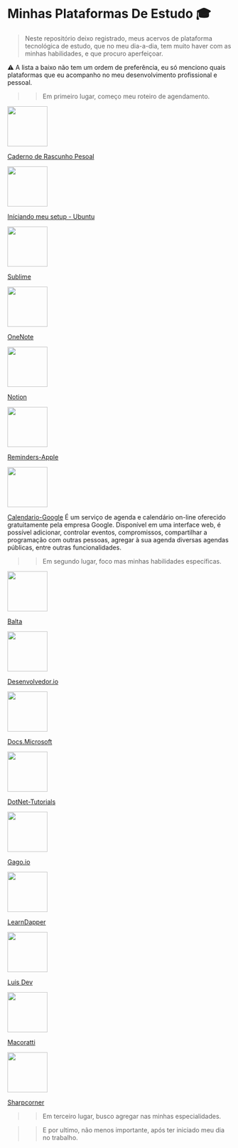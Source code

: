 # Minhas Plataformas De Estudo :mortar_board:

> Neste repositório deixo registrado, meus acervos de plataforma tecnológica de estudo, que no meu dia-a-dia, tem muito haver com as minhas habilidades, e que procuro aperfeiçoar.

:warning: A lista a baixo não tem um ordem de preferência, eu só menciono quais plataformas que eu acompanho no meu desenvolvimento profissional e pessoal.

>> Em primeiro lugar, começo meu roteiro de agendamento.

<img height="90" src=https://3.bp.blogspot.com/-lXMquOWPX08/UDQ5Azgx7cI/AAAAAAAAADI/EyMvsUyp0iQ/s400/caderno%2Bde%2Brascunho.jpeg />

[Caderno de Rascunho Pesoal]()

<img height="90" src=https://assets.ubuntu.com/v1/8dd99b80-ubuntu-logo14.png />

[Iníciando meu setup - Ubuntu](https://ubuntu.com/)

<img height="90" src=https://cdn.worldvectorlogo.com/logos/sublime-text.svg />

[Sublime](https://www.sublimetext.com/)

<img height="90" src=https://dtnetwork.com.br/wp-content/uploads/2017/07/onenote-logo01.jpg />

[OneNote](https://upload.wikimedia.org/wikipedia/commons/thumb/1/10/Microsoft_Office_OneNote_%282019%E2%80%93present%29.svg/2203px-Microsoft_Office_OneNote_%282019%E2%80%93present%29.svg.png)

<img height="90" src=https://upload.wikimedia.org/wikipedia/commons/4/45/Notion_app_logo.png />

[Notion](https://www.notion.so/)

<img height="90" src=https://support.apple.com/library/content/dam/edam/applecare/images/en_US/iOS/ios14-iphone-11-pro-ipad-pro-reminders-hero.jpg />

[Reminders-Apple](https://support.apple.com/en-us/HT205890)

<img height="90" src=https://beebom.com/wp-content/uploads/2020/10/New-Ggl-Calendar-icon-website.jpg />

[Calendario-Google](https://www.google.com/calendar/)
É um serviço de agenda e calendário on-line oferecido gratuitamente pela empresa Google. Disponível em uma interface web, é possível adicionar, controlar eventos, compromissos, compartilhar a programação com outras pessoas, agregar à sua agenda diversas agendas públicas, entre outras funcionalidades. 

>> Em segundo lugar, foco mas minhas habilidades específicas. 

<img height="90" src=https://d335luupugsy2.cloudfront.net/images%2Flanding_page%2F617411%2Fbalta.io.png />

[Balta](https://balta.io/)

<img height="90" src=https://desenvolvedor.io/images/home.png />

[Desenvolvedor.io](https://desenvolvedor.io/)

<img height="90" src=https://blogjack.blob.core.windows.net/medias/2020/04/learn-azure-1024x294.png />

[Docs.Microsoft](https://docs.microsoft.com/pt-pt/dotnet/csharp/)

<img height="90" src= />

[DotNet-Tutorials](https://csharp.net-tutorials.com/)

<img height="90" src=https://gago.io/wp-content/uploads/2019/12/logo-gago3-chumbo-linkledin.png />

[Gago.io](https://gago.io/)

<img height="90" src= />

[LearnDapper](https://www.learndapper.com/)

<img height="90" src= />

[Luis Dev](https://www.luisdev.com.br/)

<img height="90" src= />

[Macoratti](http://www.macoratti.net/Default.aspx)

<img height="90" src= />

[Sharpcorner](https://www.c-sharpcorner.com/)

>> Em terceiro lugar, busco agregar nas minhas especialidades.

[]()
[]()
[]()
[]()
[]()
[]()
[]()

>> E por ultimo, não menos importante, após ter iniciado meu dia no trabalho.

[]()
[]()
[]()
[]()
[]()
[]()
[]()
